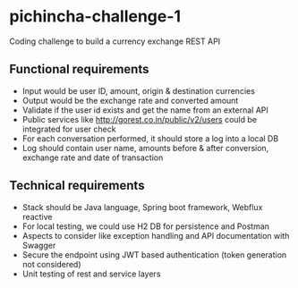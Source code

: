# pichincha-challenge-1
Coding challenge to build a currency exchange REST API

## Functional requirements
- Input would be user ID, amount, origin & destination currencies
- Output would be the exchange rate and converted amount
- Validate if the user id exists and get the name from an external API
- Public services like http://gorest.co.in/public/v2/users could be integrated for user check
- For each conversation performed, it should store a log into a local DB
- Log should contain user name, amounts before & after conversion, exchange rate and date of transaction

## Technical requirements
- Stack should be Java language, Spring boot framework, Webflux reactive
- For local testing, we could use H2 DB for persistence and Postman
- Aspects to consider like exception handling and API documentation with Swagger
- Secure the endpoint using JWT based authentication (token generation not considered)
- Unit testing of rest and service layers


